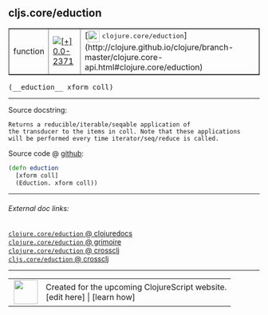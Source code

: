 ## cljs.core/eduction



 <table border="1">
<tr>
<td>function</td>
<td><a href="https://github.com/cljsinfo/cljs-api-docs/tree/0.0-2371"><img valign="middle" alt="[+] 0.0-2371" title="Added in 0.0-2371" src="https://img.shields.io/badge/+-0.0--2371-lightgrey.svg"></a> </td>
<td>
[<img height="24px" valign="middle" src="http://i.imgur.com/1GjPKvB.png"> <samp>clojure.core/eduction</samp>](http://clojure.github.io/clojure/branch-master/clojure.core-api.html#clojure.core/eduction)
</td>
</tr>
</table>


 <samp>
(__eduction__ xform coll)<br>
</samp>

---





Source docstring:

```
Returns a reducible/iterable/seqable application of
the transducer to the items in coll. Note that these applications	
will be performed every time iterator/seq/reduce is called.
```


Source code @ [github](https://github.com/clojure/clojurescript/blob/r3211/src/cljs/cljs/core.cljs#L8941-L8946):

```clj
(defn eduction
  [xform coll]
  (Eduction. xform coll))
```

<!--
Repo - tag - source tree - lines:

 <pre>
clojurescript @ r3211
└── src
    └── cljs
        └── cljs
            └── <ins>[core.cljs:8941-8946](https://github.com/clojure/clojurescript/blob/r3211/src/cljs/cljs/core.cljs#L8941-L8946)</ins>
</pre>

-->

---



###### External doc links:

[`clojure.core/eduction` @ clojuredocs](http://clojuredocs.org/clojure.core/eduction)<br>
[`clojure.core/eduction` @ grimoire](http://conj.io/store/v1/org.clojure/clojure/1.7.0-beta3/clj/clojure.core/eduction/)<br>
[`clojure.core/eduction` @ crossclj](http://crossclj.info/fun/clojure.core/eduction.html)<br>
[`cljs.core/eduction` @ crossclj](http://crossclj.info/fun/cljs.core.cljs/eduction.html)<br>

---

 <table>
<tr><td>
<img valign="middle" align="right" width="48px" src="http://i.imgur.com/Hi20huC.png">
</td><td>
Created for the upcoming ClojureScript website.<br>
[edit here] | [learn how]
</td></tr></table>

[edit here]:https://github.com/cljsinfo/cljs-api-docs/blob/master/cljsdoc/cljs.core_eduction.cljsdoc
[learn how]:https://github.com/cljsinfo/cljs-api-docs/wiki/cljsdoc-files

<!--

This information was too distracting to show to readers, but I'll leave it
commented here since it is helpful to:

- pretty-print the data used to generate this document
- and show how to retrieve that data



The API data for this symbol:

```clj
{:ns "cljs.core",
 :name "eduction",
 :signature ["[xform coll]"],
 :history [["+" "0.0-2371"]],
 :type "function",
 :full-name-encode "cljs.core_eduction",
 :source {:code "(defn eduction\n  [xform coll]\n  (Eduction. xform coll))",
          :title "Source code",
          :repo "clojurescript",
          :tag "r3211",
          :filename "src/cljs/cljs/core.cljs",
          :lines [8941 8946]},
 :full-name "cljs.core/eduction",
 :clj-symbol "clojure.core/eduction",
 :docstring "Returns a reducible/iterable/seqable application of\nthe transducer to the items in coll. Note that these applications\t\nwill be performed every time iterator/seq/reduce is called."}

```

Retrieve the API data for this symbol:

```clj
;; from Clojure REPL
(require '[clojure.edn :as edn])
(-> (slurp "https://raw.githubusercontent.com/cljsinfo/cljs-api-docs/catalog/cljs-api.edn")
    (edn/read-string)
    (get-in [:symbols "cljs.core/eduction"]))
```

-->
